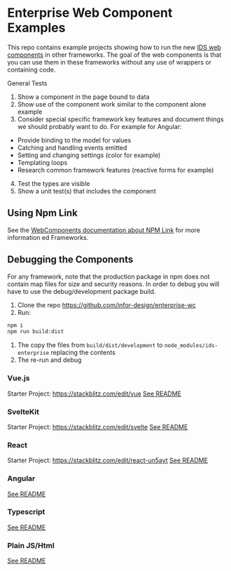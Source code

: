 # Enterprise Web Component Examples

This repo contains example projects showing how to run the new [IDS web components](https://github.com/infor-design/enterprise-wc) in other frameworks. The goal of the web components is that you can use them in these frameworks without any use of wrappers or containing code.

General Tests

1. Show a component in the page bound to data
2. Show use of the component work similar to the component alone example
3. Consider special specific framework key features and document things we should probably want to do. For example for Angular:
  * Provide binding to the model for values
  * Catching and handling events emitted
  * Setting and changing settings (color for example) 
  * Templating loops
  * Research common framework features (reactive forms for example)
4. Test the types are visible
5. Show a unit test(s) that includes the component

## Using Npm Link

See the [WebComponents documentation about NPM Link](https://github.com/infor-design/enterprise-wc/blob/main/doc/PUBLISH.md#publishing-a-test-package-your-local-npm-repo) for more information
ed Frameworks.

## Debugging the Components

For any framework, note that the production package in npm does not contain map files for size and security reasons. In order to debug you will have to use the debug/development package build.

1. Clone the repo https://github.com/infor-design/enterprise-wc
1. Run:

```sh
npm i
npm run build:dist
```

1. The copy the files from `build/dist/development` to `node_modules/ids-enterprise` replacing the contents
1. The re-run and debug

### Vue.js 
Starter Project: https://stackblitz.com/edit/vue
[See README](https://github.com/infor-design/enterprise-wc-examples/blob/main/vue-ids-wc/README.MD)

### SvelteKit
Starter Project: https://stackblitz.com/edit/svelte
[See README](https://github.com/infor-design/enterprise-wc-examples/blob/main/sveltekit-ids-wc/README.md)

### React
Starter Project: https://stackblitz.com/edit/react-un5ayt
[See README](https://github.com/infor-design/enterprise-wc-examples/blob/main/react-ids-wc/README.MD)

### Angular
[See README](https://github.com/infor-design/enterprise-wc-examples/blob/main/angular-ids-wc/README.MD)

### Typescript
[See README](https://github.com/infor-design/enterprise-wc-examples/blob/main/typescript-ids-wc/README.md)

### Plain JS/Html
[See README](https://github.com/infor-design/enterprise-wc-examples/blob/main/plain-html/README.md)
